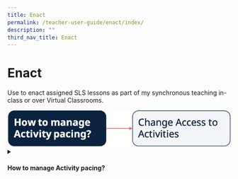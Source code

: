 ```yaml
---
title: Enact
permalink: /teacher-user-guide/enact/index/
description: ""
third_nav_title: Enact
---
```

<h1>Enact</h1>
<p>Use to enact assigned SLS lessons as part of my synchronous teaching in-class or over Virtual Classrooms.</p>
<img src="/images/2Teacher/Flow-Enact.png">

<details>
 <summary><h4>How to manage Activity pacing?</h4></summary>
<ul>
<li><a target="_blank" href="/teacher-user-guide/enact/change-access-to-activities/">Change Access to Activities</a></li>
</ul>
</details>